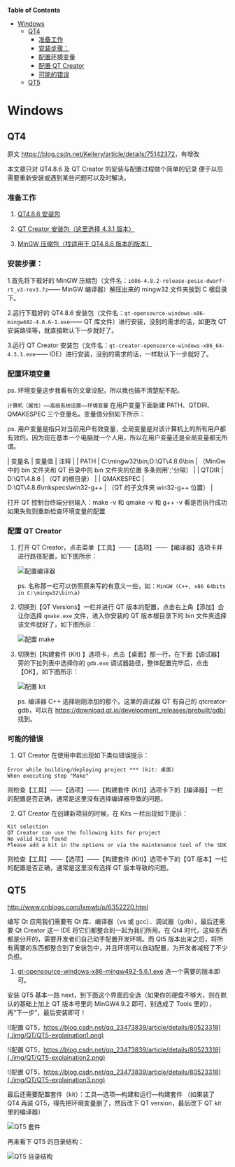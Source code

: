 <!-- markdown-toc start - Don't edit this section. Run M-x markdown-toc-generate-toc again -->
**Table of Contents**

- [Windows](#windows)
    - [QT4](#qt4)
        - [准备工作](#准备工作)
        - [安装步骤：](#安装步骤：)
        - [配置环境变量](#配置环境变量)
        - [配置 QT Creator](#配置-qt-creator)
        - [可能的错误](#可能的错误)
    - [QT5](#qt5)

<!-- markdown-toc end -->


# Windows
## QT4

原文 <https://blog.csdn.net/Kellery/article/details/75142372>，有增改

本文章只对 QT4.8.6 及 QT Creator 的安装与配置过程做个简单的记录 便于以后需要重新安装或遇到某些问题可以及时解决。

### 准备工作

1. [QT4.8.6 安装包](https://download.qt.io/archive/qt/)

2. [QT Creator 安装包（这里选择 4.3.1 版本）](https://download.qt.io/official_releases/qtcreator)

3. [MinGW 压缩包（找适用于 QT4.8.6 版本的版本）](https://wiki.qt.io/MinGW)

### 安装步骤：

1.首先将下载好的 MinGW 压缩包（文件名：`i686-4.8.2-release-posix-dwarf-rt_v3-rev3.7z`—— MinGW 编译器）解压出来的 mingw32 文件夹放到 C 根目录下。

2.运行下载好的 QT4.8.6 安装包（文件名：`qt-opensource-windows-x86-mingw482-4.8.6-1.exe`—— QT 库文件）进行安装，没别的需求的话，如更改 QT 安装路径等，就直接默认下一步就好了。

3.运行 QT Creator 安装包（文件名：`qt-creator-opensource-windows-x86_64-4.3.1.exe`—— IDE）进行安装，没别的需求的话，一样默认下一步就好了。

### 配置环境变量
ps. 环境变量这步我看有的文章没配，所以我也搞不清楚配不配。

`计算机（属性）——高级系统设置——环境变量` 在用户变量下面新建 PATH、QTDIR、QMAKESPEC 三个变量名。变量值分别如下所示：

ps. 用户变量是指只对当前用户有效变量，全局变量是对该计算机上的所有用户都有效的。因为现在基本一个电脑就一个人用，所以在用户变量还是全局变量都无所谓。

| 变量名    | 变量值                         | 注释                                                                     |
| PATH      | C:\mingw32\bin;D:\QT\4.8.6\bin | （MinGw 中的 bin 文件夹和 QT 目录中的 bin 文件夹的位置 多条则用';'分隔） |
| QTDIR     | D:\QT\4.8.6                    | （QT 的根目录）                                                          |
| QMAKESPEC | D:\QT\4.8.6\mkspecs\win32-g++  | （QT 的子文件夹 win32-g++ 位置）                                         |

打开 QT 控制台终端分别输入：make -v 和 qmake -v 和 g++ -v 看是否执行成功 如果失败则重新检查环境变量的配置


### 配置 QT Creator

1. 打开 QT Creator，点击菜单【工具】——【选项】——【编译器】选项卡并进行路径配置，如下图所示：

   ![配置编译器](./img/QT/configuration-compiler.png)
   
   ps. 名称那一栏可以仿照原来写的有意义一些，如：`MinGW (C++, x86 64bits in C:\mingw32\bin\a)`
   
2. 切换到【QT Versions】一栏并进行 QT 版本的配置，点击右上角【添加】会让你选择 `qmake.exe` 文件，进入你安装的 QT 版本根目录下的 bin 文件夹选择该文件就好了，如下图所示：

   ![配置 make](./img/QT/configuration-make.png)

3. 切换到【构建套件 (Kit) 】选项卡，点击【桌面】那一行，在下面【调试器】旁的下拉列表中选择你的 `gdb.exe` 调试器路径，整体配置完毕后，点击【OK】，如下图所示：

   ![配置 kit](./img/QT/configuration-kit.png)
   
   ps. 编译器 C++ 选择刚刚添加的那个。这里的调试器 QT 有自己的 qtcreator-gdb，可以在 https://download.qt.io/development_releases/prebuilt/gdb/ 找到。


### 可能的错误
1. QT Creator 在使用中若出现如下类似错误提示：

```
Error while building/deploying project *** (kit: 桌面)
When executing step "Make"
```

  则检查【工具】——【选项】——【构建套件 (Kit)】选项卡下的【编译器】一栏的配置是否正确，通常是这里没有选择编译器导致的问题。

2. QT Creator 在创建新项目的时候，在 Kits 一栏出现如下提示：

```
Kit selection
QT Creator can use the following kits for project
No valid kits found
Please add a kit in the options or via the maintenance tool of the SDK
```

  则检查【工具】——【选项】——【构建套件 (Kit)】选项卡下的【QT 版本】一栏的配置是否正确，通常是这里没有选择 QT 版本导致的问题。
  
  
## QT5

http://www.cnblogs.com/lxmwb/p/6352220.html

编写 Qt 应用我们需要有 Qt 库、编译器（vs 或 gcc）、调试器（gdb），最后还需要 Qt Creator 这一 IDE 将它们都整合到一起为我们所用。在 Qt4 时代，这些东西都是分开的，需要开发者们自己动手配置开发环境。而 Qt5 版本出来之后，将所有需要的东西都整合到了安装包中，并且环境可以自动配置，为开发者减轻了不少负担。

1. [qt-opensource-windows-x86-mingw492-5.6.1.exe](https://download.qt.io/archive/qt/) 选一个需要的版本即可。

安装 QT5 基本一路 next，到下面这个界面后全选（如果你的硬盘不够大，则在默认的基础上加上 QT 版本号里的 MinGW4.9.2 即可，别选成了 Tools 里的），再“下一步”，最后安装即可！

![配置 QT5，https://blog.csdn.net/qq_23473839/article/details/80523318](./img/QT/QT5-explaination1.png)

![配置 QT5，https://blog.csdn.net/qq_23473839/article/details/80523318](./img/QT/QT5-explaination2.png)

![配置 QT5，https://blog.csdn.net/qq_23473839/article/details/80523318](./img/QT/QT5-explaination3.png)


最后还需要配置套件（kit）：工具—选项—构建和运行—构建套件 （如果装了 QT4 再装 QT5，得先把环境变量删了，然后改下 QT version，最后改下 QT kit 里的编译器）

![QT5 套件](./img/QT/QT5-kit.png)

再来看下 QT5 的目录结构：

![QT5 目录结构](./img/QT/QT5-file-structure.jpg)